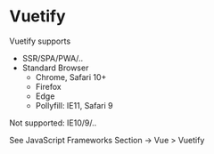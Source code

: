 # Vuetify

Vuetify supports

- SSR/SPA/PWA/..
- Standard Browser
  - Chrome, Safari 10+
  - Firefox
  - Edge
  - Pollyfill: IE11, Safari 9

Not supported: IE10/9/..

See JavaScript Frameworks Section -> Vue > Vuetify